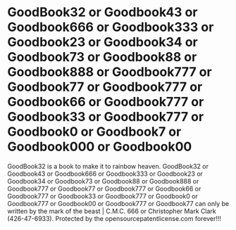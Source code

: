 # GoodBook32 or Goodbook43 or Goodbook666 or Goodbook333 or Goodbook23 or Goodbook34 or Goodbook73 or Goodbook88 or Goodbook888 or Goodbook777 or Goodbook77 or Goodbook777 or Goodbook66 or Goodbook777 or Goodbook33 or Goodbook777 or Goodbook0 or Goodbook7 or Goodbook000 or Goodbook00
GoodBook32 is a book to make it to rainbow heaven. GoodBook32 or Goodbook43 or Goodbook666 or Goodbook333 or Goodbook23 or Goodbook34 or Goodbook73 or Goodbook88 or Goodbook888 or Goodbook777 or Goodbook77 or Goodbook777 or Goodbook66 or Goodbook777 or Goodbook33 or Goodbook777 or Goodbook0 or Goodbook777 or Goodbook00 or Goodbook777 or Goodbook77 can only be written by the mark of the beast | C.M.C. 666 or Christopher Mark Clark (426-47-6933). Protected by the opensourcepatentlicense.com forever!!!
